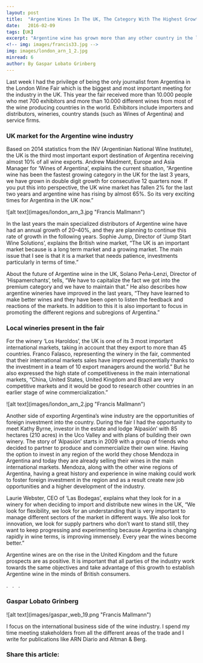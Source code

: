 ```yaml
---
layout: post 
title:  "Argentine Wines In The UK, The Category With The Highest Growth"
date:   2016-02-09
tags: [UK]
excerpt: "Argentine wine has grown more than any other country in the last 3 years. This was reflected in the 2016 London Wine Fair." 
<!-- img: images/francis33.jpg -->
img: images/london_arn_1_2.jpg 
minread: 6
author: By Gaspar Lobato Grinberg
---
```


Last week I had the privilege of being the only journalist from Argentina in the London Wine Fair which is the biggest and most important meeting for the industry in the UK. This year the fair received more than 10.000 people who met 700 exhibitors and more than 10.000 different wines from most of the wine producing countries in the world. Exhibitors include importers and distributors, wineries, country stands (such as Wines of Argentina) and service firms.

### UK market for the Argentine wine industry

Based on 2014 statistics from the INV (Argentinian National Wine Institute), the UK is the third most important export destination of Argentina receiving almost 10% of all wine exports. Andrew Maidment, Europe and Asia Manager for ‘Wines of Argentina’, explains the current situation, “Argentine wine has been the fastest growing category in the UK for the last 3 years, we have grown in double digit growth for consecutive 12 quarters now. If you put this into perspective, the UK wine market has fallen 2% for the last two years and argentine wine has rising by almost 65%. So its very exciting times for Argentina in the UK now.”

<span class="imgcenterwide"> 
![alt text](images/london_arn_3.jpg "Francis Mallmann") 
</span>

In the last years the main specialized distributors of Argentine wine have had an annual growth of 20–40%, and they are planning to continue this rate of growth in the following years. Sophie Jump, Director of ‘Jump Start Wine Solutions’, explains the British wine market, “The UK is an important market because is a long term market and a growing market. The main issue that I see is that it is a market that needs patience, investments particularly in terms of time.”

About the future of Argentine wine in the UK, Solano Peña-Lenzi, Director of ‘Hispamerchants’, tells, “We have to capitalize the fact we got into the premium category and we have to maintain that.” He also describes how argentine wineries have improved in the last years, “They have learned to make better wines and they have been open to listen the feedback and reactions of the markets. In addition to this it is also important to focus in promoting the different regions and subregions of Argentina.”

### Local wineries present in the fair

For the winery ‘Los Haroldos’, the UK is one of its 3 most important international markets, taking in account that they export to more than 45 countries. Franco Falasco, representing the winery in the fair, commented that their international markets sales have improved exponentially thanks to the investment in a team of 10 export managers around the world.” But he also expressed the high state of competitiveness in the main international markets, “China, United States, United Kingdom and Brazil are very competitive markets and it would be good to research other countries in an earlier stage of wine commercialization.”

<span class="imgcenterwide"> 
![alt text](images/london_arn_2.jpg "Francis Mallmann") 
</span>

Another side of exporting Argentina’s wine industry are the opportunities of foreign investment into the country. During the fair I had the opportunity to meet Kathy Byrne, investor in the estate and lodge ‘Alpasión’ with 85 hectares (210 acres) in the Uco Valley and with plans of building their own winery. The story of ‘Alpasión’ starts in 2009 with a group of friends who decided to partner to produce and commercialize their own wine. Having the option to invest in any region of the world they chose Mendoza in Argentina and today they are already selling their wines in the main international markets. Mendoza, along with the other wine regions of Argentina, having a great history and experience in wine making could work to foster foreign investment in the region and as a result create new job opportunities and a higher development of the industry.

Laurie Webster, CEO of ‘Las Bodegas’, explains what they look for in a winery for when deciding to import and distribute new wines in the UK, “We look for flexibility, we look for an understanding that is very important to manage different sectors of the market in different ways. We also look for innovation, we look for supply partners who don’t want to stand still, they want to keep progressing and experimenting because Argentina is changing rapidly in wine terms, is improving immensely. Every year the wines become better.”

Argentine wines are on the rise in the United Kingdom and the future prospects are as positive. It is important that all parties of the industry work towards the same objectives and take advantage of this growth to establish Argentine wine in the minds of British consumers.

<div class="divider">.&nbsp;&nbsp;&nbsp;.&nbsp;&nbsp;&nbsp;.</div>

### Gaspar Lobato Grinberg

<span class="imgpp"> 
![alt text](images/gaspar_web_19.png "Francis Mallmann") 
</span>

I focus on the international business side of the wine industry. I spend my time meeting stakeholders from all the different areas of the trade and I write for publications like ARN Diario and Altman & Berg.

<h3>Share this article:</h3>
<div class="addthis_inline_share_toolbox"></div>
<br>




